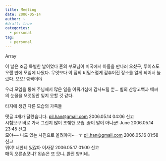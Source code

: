 ```yaml
---
title: Meeting
date: 2006-05-14
author: ~
#draft: true
categories:
  - personal
tag:
  - personal
---
```




Array

이 날은 조금 특별한 날이었다
죤의 부모님이 미국에서 아들을 만나러 오셨구, 루이스도 오랜 만에 모임에 나왔다. 무엇보다 이 집의 비밀스럽게 감추어진 장소를 알게 되어서 놀랐다..으으! 깜짝이야

우리 모임을 통해 주님께서 많은 일을 이뤄가심에 감사드릴 뿐... 빌의 산앙고백과 베씨의 눈물을 오랫동안 잊지 못할 것 같다.

타지에 생긴 다른 모습의 가족들


 댓글  4개가 달렸습니다.
pil.han@gmail.com 2006.05.14 04:06 신고   
시험보구 바로 가서 그런지 많이 초췌한 모습..꼴이 말이 아니군!
June 2006.05.14 23:45 신고   
모야~~ 나도 있는 사진으로 올려야지~ㅡㅜ
pil.han@gmail.com 2006.05.16 01:58 신고   
뭐야! 너한테 있잖아
이사장 2006.05.17 01:00 신고   
매독 오른손모냐? 왼손은 또 모냐..완전 양키네..




